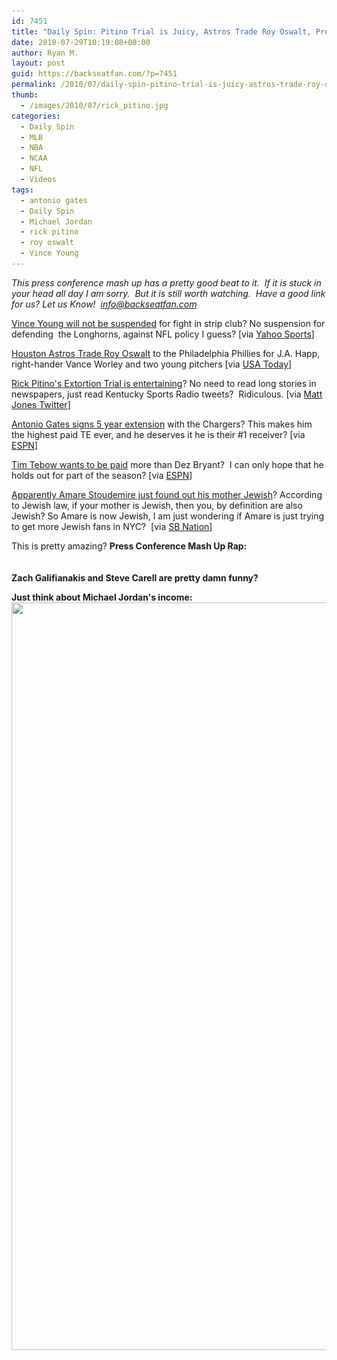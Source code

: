 ```yaml
---
id: 7451
title: "Daily Spin: Pitino Trial is Juicy, Astros Trade Roy Oswalt, Press Conference Mash Up"
date: 2010-07-29T10:19:08+00:00
author: Ryan M.
layout: post
guid: https://backseatfan.com/?p=7451
permalink: /2010/07/daily-spin-pitino-trial-is-juicy-astros-trade-roy-oswalt-press-conference-mash-up/
thumb:
  - /images/2010/07/rick_pitino.jpg
categories:
  - Daily Spin
  - MLB
  - NBA
  - NCAA
  - NFL
  - Videos
tags:
  - antonio gates
  - Daily Spin
  - Michael Jordan
  - rick pitino
  - roy oswalt
  - Vince Young
---
```


<div class="entry">
  <p>
    <em>This press conference mash up has a pretty good beat to it.  If it is stuck in your head all day I am sorry.  But it is still worth watching.  Have a good link for us? Let us Know!  <a href="mailto:info@backseatfan.com">info@backseatfan.com</a></em>
  </p>

  <p>
    <a href="http://sports.yahoo.com/nfl/rumors/post/Titans-QB-Young-not-facing-penalty?urn=nfl-258932">Vince Young will not be suspended</a> for fight in strip club? No suspension for defending  the Longhorns, against NFL policy I guess? [via <a href="http://sports.yahoo.com/nfl/rumors/post/Titans-QB-Young-not-facing-penalty?urn=nfl-258932">Yahoo Sports</a>]
  </p>

  <p>
    <a href="http://content.usatoday.com/communities/dailypitch/post/2010/07/phillies-and-astros-agree-on-trade-await-roy-oswalts-approval-/1">Houston Astros Trade Roy Oswalt</a> to the Philadelphia Phillies for J.A. Happ, right-hander Vance Worley and two young pitchers [via <a href="http://content.usatoday.com/communities/dailypitch/post/2010/07/phillies-and-astros-agree-on-trade-await-roy-oswalts-approval-/1">USA Today</a>]
  </p>

  <p>
    <a href="http://twitter.com/KySportsRadio">Rick Pitino's Extortion Trial is entertaining</a>? No need to read long stories in newspapers, just read Kentucky Sports Radio tweets?  Ridiculous. [via <a href="http://twitter.com/KySportsRadio">Matt Jones Twitter</a>]
  </p>

  <p>
    <a href="http://sports.espn.go.com/nfl/news/story?id=5418271">Antonio Gates signs 5 year extension</a> with the Chargers? This makes him the highest paid TE ever, and he deserves it he is their #1 receiver? [via <a href="http://sports.espn.go.com/nfl/news/story?id=5418271">ESPN</a>]
  </p>

  <p>
    <a href="http://sports.espn.go.com/nfl/news/story?id=5417778">Tim Tebow wants to be paid</a> more than Dez Bryant?  I can only hope that he holds out for part of the season? [via <a href="http://sports.espn.go.com/nfl/news/story?id=5417778">ESPN</a>]
  </p>

  <p>
    <a href="https://www.sbnation.com/2010/7/28/1592559/amare-stoudemire-knicks-jewish-israeli-national-team">Apparently Amare Stoudemire just found out his mother Jewish</a>? According to Jewish law, if your mother is Jewish, then you, by definition are also Jewish? So Amare is now Jewish, I am just wondering if Amare is just trying to get more Jewish fans in NYC?  [via <a href="https://www.sbnation.com/2010/7/28/1592559/amare-stoudemire-knicks-jewish-israeli-national-team">SB Nation</a>]
  </p>

  <p>
    This is pretty amazing? <strong>Press Conference Mash Up Rap:</strong><br /> <br /> <strong><br /> Zach Galifianakis and Steve Carell are pretty damn funny?</strong><br />
  </p>

  <p>
    <strong>Just think about Michael Jordan's income:</strong><br /> <img class="size-full wp-image-7452 alignnone" title="MJSalary" src="/images/2010/07/MJSalary.jpg" alt="" width="511" height="1196" srcset="/images/2010/07/MJSalary.jpg 730w, /images/2010/07/MJSalary-128x300.jpg 128w, /images/2010/07/MJSalary-437x1024.jpg 437w" sizes="(max-width: 511px) 100vw, 511px" />
  </p>
</div>
